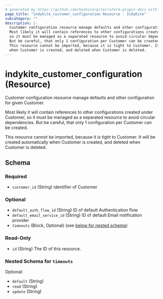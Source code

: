 ```yaml
---
# generated by https://github.com/hashicorp/terraform-plugin-docs with custom templates
page_title: "indykite_customer_configuration Resource - IndyKite"
subcategory: ""
description: |-
  Customer configuration resource manage defaults and other configuration for given Customer.
  Most likely it will contain references to other configurations created under Customer,
  so it must be managed as a separated resource to avoid circular dependencies.
  But be careful, that only 1 configuration per Customer can be created.
  This resource cannot be imported, because it is tight to Customer. It will be created automatically
  when Customer is created, and deleted when Customer is deleted.
---
```


# indykite_customer_configuration (Resource)

Customer configuration resource manage defaults and other configuration for given Customer.

Most likely it will contain references to other configurations created under Customer,
so it must be managed as a separated resource to avoid circular dependencies.
But be careful, that only 1 configuration per Customer can be created.

This resource cannot be imported, because it is tight to Customer. It will be created automatically
when Customer is created, and deleted when Customer is deleted.



<!-- schema generated by tfplugindocs -->
## Schema

### Required

- `customer_id` (String) identifier of Customer

### Optional

- `default_auth_flow_id` (String) ID of default Authentication flow
- `default_email_service_id` (String) ID of default Email notification provider
- `timeouts` (Block, Optional) (see [below for nested schema](#nestedblock--timeouts))

### Read-Only

- `id` (String) The ID of this resource.

<a id="nestedblock--timeouts"></a>
### Nested Schema for `timeouts`

Optional:

- `default` (String)
- `read` (String)
- `update` (String)
